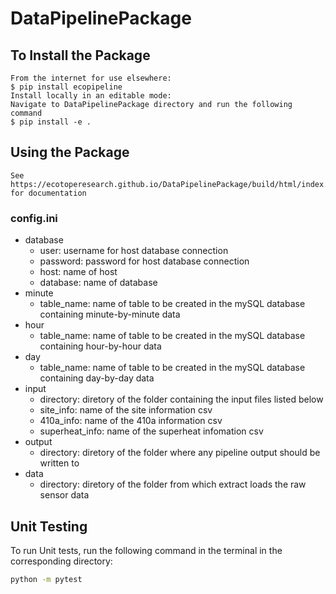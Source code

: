 # DataPipelinePackage

## To Install the Package
    From the internet for use elsewhere:
    $ pip install ecopipeline
    Install locally in an editable mode:
    Navigate to DataPipelinePackage directory and run the following command
    $ pip install -e .

## Using the Package
    See https://ecotoperesearch.github.io/DataPipelinePackage/build/html/index.html for documentation

### config.ini
- database
    - user: username for host database connection 
    - password: password for host database connection
    - host: name of host 
    - database: name of database
- minute
    - table_name: name of table to be created in the mySQL database containing minute-by-minute data
- hour
    - table_name: name of table to be created in the mySQL database containing hour-by-hour data
- day
    - table_name: name of table to be created in the mySQL database containing day-by-day data
- input
    - directory: diretory of the folder containing the input files listed below
    - site_info: name of the site information csv
    - 410a_info: name of the 410a information csv
    - superheat_info: name of the superheat infomation csv
- output 
    - directory: diretory of the folder where any pipeline output should be written to
- data
    - directory: diretory of the folder from which extract loads the raw sensor data
## Unit Testing
To run Unit tests, run the following command in the terminal in the corresponding directory:
```bash
python -m pytest
```















